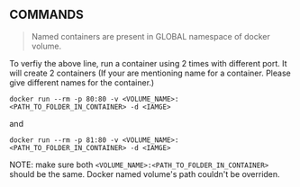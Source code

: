 ## COMMANDS

> Named containers are present in GLOBAL namespace of docker volume.

To verfiy the above line, run a container using 2 times with different port. It will create 2 containers (If your are mentioning name for a container. Please give different names for the container.)

`docker run --rm -p 80:80 -v <VOLUME_NAME>:<PATH_TO_FOLDER_IN_CONTAINER> -d <IAMGE>`

and

`docker run --rm -p 81:80 -v <VOLUME_NAME>:<PATH_TO_FOLDER_IN_CONTAINER> -d <IAMGE>`

NOTE: make sure both `<VOLUME_NAME>:<PATH_TO_FOLDER_IN_CONTAINER>` should be the same. Docker named volume's path couldn't be overriden.
